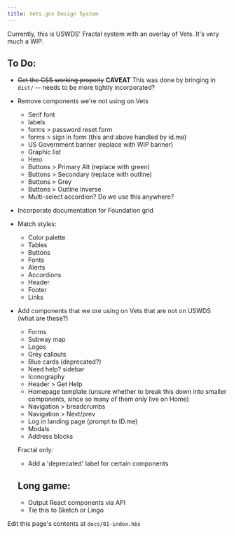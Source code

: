 ```yaml
---
title: Vets.gov Design System
---
```


Currently, this is USWDS' Fractal system with an overlay of Vets. It's very much a WIP. 

## To Do:

- ~~Get the CSS working properly~~ **CAVEAT** This was done by bringing in `dist/` -- needs to be more tightly incorporated?
- Remove components we're not using on Vets
  - Serif font
  - labels
  - forms > password reset form
  - forms > sign in form (this and above handled by id.me)
  - US Government banner (replace with WIP banner)
  - Graphic list
  - Hero
  - Buttons > Primary Alt (replace with green)
  - Buttons > Secondary (replace with outline)
  - Buttons > Grey
  - Buttons > Outline Inverse
  - Multi-select accordion? Do we use this anywhere?
  
  
- Incorporate documentation for Foundation grid

- Match styles:
  - Color palette 
  - Tables
  - Buttons
  - Fonts
  - Alerts
  - Accordions
  - Header
  - Footer
  - Links
  
  
- Add components that we _are_ using on Vets that are not on USWDS (what are these?)
  - Forms
  - Subway map
  - Logos
  - Grey callouts
  - Blue cards (deprecated?)
  - Need help? sidebar
  - Iconography
  - Header > Get Help
  - Homepage template (unsure whether to break this down into smaller components, since so many of them _only_ live on Home)
  - Navigation > breadcrumbs
  - Navigation > Next/prev
  - Log in landing page (prompt to ID.me)
  - Modals
  - Address blocks
  
  Fractal only:
  
  - Add a 'deprecated' label for certain components
  
  ## Long game:
  
  - Output React components via API
  - Tie this to Sketch or Lingo
  
Edit this page's contents at `docs/01-index.hbs`
